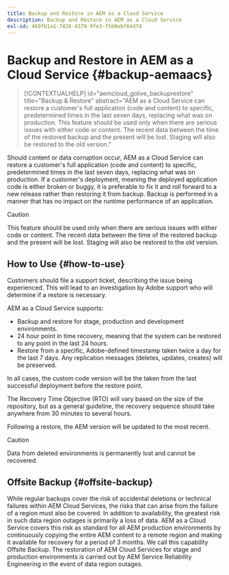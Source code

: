 ```yaml
---
title: Backup and Restore in AEM as a Cloud Service
description: Backup and Restore in AEM as a Cloud Service
exl-id: 469fb1a1-7426-4379-9fe3-f5b0ebf64d74
---
```


# Backup and Restore in AEM as a Cloud Service {#backup-aemaacs}

>[!CONTEXTUALHELP]
>id="aemcloud_golive_backuprestore"
>title="Backup & Restore"
>abstract="AEM as a Cloud Service can restore a customer's full application (code and content) to specific, predetermined times in the last seven days, replacing what was on production. This feature should be used only when there are serious issues with either code or content. The recent data between the time of the restored backup and the present will be lost. Staging will also be restored to the old version."

Should content or data corruption occur, AEM as a Cloud Service can restore a customer's full application (code and content) to specific, predetermined times in the last seven days, replacing what was on production.
If a customer's deployment, meaning the deployed application code is either broken or buggy, it is preferable to fix it and roll forward to a new release rather than restoring it from backup. Backup is performed in a manner that has no impact on the runtime performance of an application.

>[!CAUTION]
>
>This feature should be used only when there are serious issues with either code or content. The recent data between the time of the restored backup and the present will be lost. Staging will also be restored to the old version.

## How to Use {#how-to-use}

Customers should file a support ticket, describing the issue being experienced. This will lead to an investigation by Adobe support who will determine if a restore is necessary.

AEM as a Cloud Service supports:

* Backup and restore for stage, production and development environments.
* 24 hour point in time recovery, meaning that the system can be restored to any point in the last 24 hours.
* Restore from a specific, Adobe-defined timestamp taken twice a day for the last 7 days.  Any replication messages (deletes, updates, creates) will be preserved.

In all cases, the custom code version will be the taken from the last successful deployment before the restore point.

The Recovery Time Objective (RTO) will vary based on the size of the repository, but as a general guideline, the recovery sequence should take anywhere from 30 minutes to several hours.

Following a restore, the AEM version will be updated to the most recent.

>[!CAUTION]
>
>Data from deleted environments is permanently lost and cannot be recovered.

## Offsite Backup {#offsite-backup}

While regular backups cover the risk of accidental deletions or technical failures within AEM Cloud Services, the risks that can arise from the failure of a region must also be covered. In addition to availability, the greatest risk in such data region outages is primarily a loss of data.
AEM as a Cloud Service covers this risk as standard for all AEM production environments by continuously copying the entire AEM content to a remote region and making it available for recovery for a period of 3 months. We call this capability Offsite Backup.
The restoration of AEM Cloud Services for stage and production environments is carried out by AEM Service Reliability Engineering in the event of data region outages.
